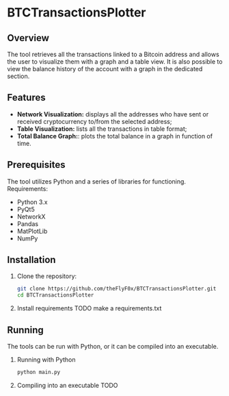 # BTCTransactionsPlotter

## Overview
The tool retrieves all the transactions linked to a Bitcoin address and allows the user to visualize them with a graph and a table view. It is also possible to view the balance history of the account with a graph in the dedicated section. 

## Features

- **Network Visualization:** displays all the addresses who have sent or received cryptocurrency to/from the selected address;
- **Table Visualization:** lists all the transactions in table format;
- **Total Balance Graph:**: plots the total balance in a graph in function of time. 

## Prerequisites
The tool utilizes Python and a series of libraries for functioning. Requirements:
- Python 3.x
- PyQt5
- NetworkX
- Pandas
- MatPlotLib
- NumPy

## Installation
1. Clone the repository:
    ```bash 
    git clone https://github.com/theFlyF0x/BTCTransactionsPlotter.git
    cd BTCTransactionsPlotter
    ```
2. Install requirements
   TODO make a requirements.txt

## Running
The tools can be run with Python, or it can be compiled into an executable. 
1. Running with Python
    ```bash
    python main.py
    ```
2. Compiling into an executable
    TODO